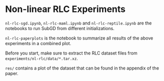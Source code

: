 # Non-linear RLC Experiments

`nl-rlc-sgd.ipynb`, `nl-rlc-maml.ipynb` and `nl-rlc-reptile.ipynb` are the notebooks to run SubGD from different initializations.

`nl-rlc-paperplots` is the notebook to summarize all results of the above experiments in a combined plot.

Before you start, make sure to extract the RLC dataset files from `experiments/nl-rlc/data/*.tar.xz`.

`res/` contains a plot of the dataset that can be found in the appendix of the paper.